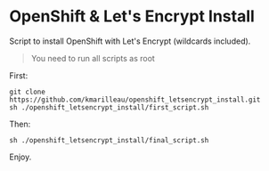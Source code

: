 # OpenShift & Let's Encrypt Install

Script to install OpenShift with Let's Encrypt (wildcards included).

> You need to run all scripts as root
 
First:
```
git clone https://github.com/kmarilleau/openshift_letsencrypt_install.git
sh ./openshift_letsencrypt_install/first_script.sh
```
 
Then:
```
sh ./openshift_letsencrypt_install/final_script.sh
```
 
Enjoy.
